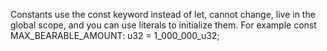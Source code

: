 Constants use the const keyword instead of let, cannot change, live in the global scope, and you can use literals to initialize them. For example const MAX_BEARABLE_AMOUNT: u32 = 1_000_000_u32;